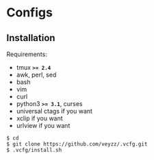 Configs
=====

Installation
------------
Requirements:

  - tmux **`>= 2.4`**
  - awk, perl, sed
  - bash
  - vim
  - curl
  - python3 **`>= 3.1`**, curses
  - universal ctags if you want
  - xclip if you want
  - urlview if you want

```
$ cd
$ git clone https://github.com/veyzz/.vcfg.git
$ .vcfg/install.sh
```

